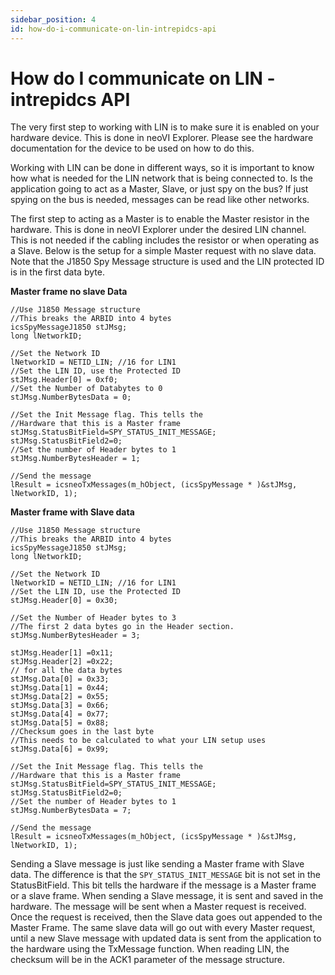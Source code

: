 ```yaml
---
sidebar_position: 4
id: how-do-i-communicate-on-lin-intrepidcs-api
---
```


# How do I communicate on LIN - intrepidcs API

The very first step to working with LIN is to make sure it is enabled on your hardware device. This is done in neoVI Explorer. Please see the hardware documentation for the device to be used on how to do this.

Working with LIN can be done in different ways, so it is important to know how what is needed for the LIN network that is being connected to. Is the application going to act as a Master, Slave, or just spy on the bus? If just spying on the bus is needed, messages can be read like other networks.

The first step to acting as a Master is to enable the Master resistor in the hardware. This is done in neoVI Explorer under the desired LIN channel. This is not needed if the cabling includes the resistor or when operating as a Slave. Below is the setup for a simple Master request with no slave data. Note that the J1850 Spy Message structure is used and the LIN protected ID is in the first data byte.

**Master frame no slave Data**

```
//Use J1850 Message structure
//This breaks the ARBID into 4 bytes
icsSpyMessageJ1850 stJMsg;
long lNetworkID;

//Set the Network ID
lNetworkID = NETID_LIN; //16 for LIN1
//Set the LIN ID, use the Protected ID
stJMsg.Header[0] = 0xf0; 
//Set the Number of Databytes to 0
stJMsg.NumberBytesData = 0;

//Set the Init Message flag. This tells the
//Hardware that this is a Master frame
stJMsg.StatusBitField=SPY_STATUS_INIT_MESSAGE;
stJMsg.StatusBitField2=0; 
//Set the number of Header bytes to 1
stJMsg.NumberBytesHeader = 1;

//Send the message
lResult = icsneoTxMessages(m_hObject, (icsSpyMessage * )&stJMsg, lNetworkID, 1);

```

**Master frame with Slave data**

```
//Use J1850 Message structure
//This breaks the ARBID into 4 bytes
icsSpyMessageJ1850 stJMsg;
long lNetworkID;

//Set the Network ID
lNetworkID = NETID_LIN; //16 for LIN1
//Set the LIN ID, use the Protected ID
stJMsg.Header[0] = 0x30; 

//Set the Number of Header bytes to 3
//The first 2 data bytes go in the Header section.
stJMsg.NumberBytesHeader = 3;

stJMsg.Header[1] =0x11;
stJMsg.Header[2] =0x22;
// for all the data bytes
stJMsg.Data[0] = 0x33;
stJMsg.Data[1] = 0x44;
stJMsg.Data[2] = 0x55;
stJMsg.Data[3] = 0x66;
stJMsg.Data[4] = 0x77;
stJMsg.Data[5] = 0x88;
//Checksum goes in the last byte
//This needs to be calculated to what your LIN setup uses
stJMsg.Data[6] = 0x99;

//Set the Init Message flag. This tells the
//Hardware that this is a Master frame
stJMsg.StatusBitField=SPY_STATUS_INIT_MESSAGE;
stJMsg.StatusBitField2=0; 
//Set the number of Header bytes to 1
stJMsg.NumberBytesData = 7;

//Send the message
lResult = icsneoTxMessages(m_hObject, (icsSpyMessage * )&stJMsg, lNetworkID, 1);
```

Sending a Slave message is just like sending a Master frame with Slave data. The difference is that the `SPY_STATUS_INIT_MESSAGE` bit is not set in the StatusBitField. This bit tells the hardware if the message is a Master frame or a slave frame. When sending a Slave message, it is sent and saved in the hardware. The message will be sent when a Master request is received. Once the request is received, then the Slave data goes out appended to the Master Frame. The same slave data will go out with every Master request, until a new Slave message with updated data is sent from the application to the hardware using the TxMessage function. When reading LIN, the checksum will be in the ACK1 parameter of the message structure.
